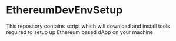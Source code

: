 # EthereumDevEnvSetup
This repository contains script which will download and install tools required to setup up Ethereum based dApp on your machine
